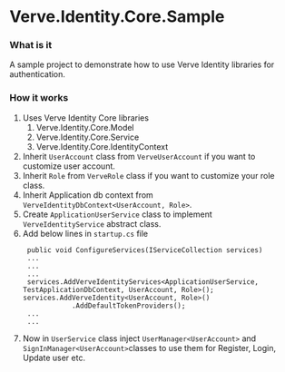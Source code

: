 # Verve.Identity.Core.Sample
###  What is it
 A sample project to demonstrate how to use Verve Identity libraries for authentication.
###  How it works
1. Uses Verve Identity Core libraries 
    1. Verve.Identity.Core.Model
    2. Verve.Identity.Core.Service
    1. Verve.Identity.Core.IdentityContext
2. Inherit `UserAccount` class from `VerveUserAccount` if you want to customize user account.
3. Inherit `Role` from `VerveRole` class if you want to customize your role class.
4. Inherit Application db context from `VerveIdentityDbContext<UserAccount, Role>`. 		
5. Create `ApplicationUserService` class to implement `VerveIdentityService` abstract class.
6. Add below lines in `startup.cs` file
	```
	 public void ConfigureServices(IServiceCollection services)
	 ...
	 ...
	 ...
	 services.AddVerveIdentityServices<ApplicationUserService, TestApplicationDbContext, UserAccount, Role>();
	services.AddVerveIdentity<UserAccount, Role>()
                .AddDefaultTokenProviders();
	 ...
	 ...        
	```
7. Now in `UserService` class inject `UserManager<UserAccount>` and `SignInManager<UserAccount>`classes to use them for Register, Login, Update user etc. 

